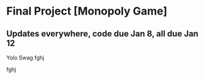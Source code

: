 Final Project [Monopoly Game]
==

Updates everywhere, code due Jan 8, all due Jan 12
--
Yolo Swag
fghj

fghj

